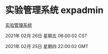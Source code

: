 # 实验管理系统 expadmin
[实验管理系统](http://:56808/expadmin-782313d2-e1b1-4ea7-932e-3a55e6a1a4d0/)

2021年 02月 26日 星期五 06:00:02 CST

2021年 02月 25日 星期四 22:00:02 GMT
